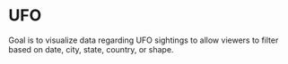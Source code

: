 # UFO

Goal is to visualize data regarding UFO sightings to allow viewers to filter based on date, city, state, country, or shape. 